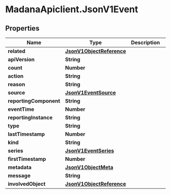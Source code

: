 # MadanaApiclient.JsonV1Event

## Properties

Name | Type | Description | Notes
------------ | ------------- | ------------- | -------------
**related** | [**JsonV1ObjectReference**](JsonV1ObjectReference.md) |  | [optional] 
**apiVersion** | **String** |  | [optional] 
**count** | **Number** |  | [optional] 
**action** | **String** |  | [optional] 
**reason** | **String** |  | [optional] 
**source** | [**JsonV1EventSource**](JsonV1EventSource.md) |  | [optional] 
**reportingComponent** | **String** |  | [optional] 
**eventTime** | **Number** |  | [optional] 
**reportingInstance** | **String** |  | [optional] 
**type** | **String** |  | [optional] 
**lastTimestamp** | **Number** |  | [optional] 
**kind** | **String** |  | [optional] 
**series** | [**JsonV1EventSeries**](JsonV1EventSeries.md) |  | [optional] 
**firstTimestamp** | **Number** |  | [optional] 
**metadata** | [**JsonV1ObjectMeta**](JsonV1ObjectMeta.md) |  | [optional] 
**message** | **String** |  | [optional] 
**involvedObject** | [**JsonV1ObjectReference**](JsonV1ObjectReference.md) |  | [optional] 


